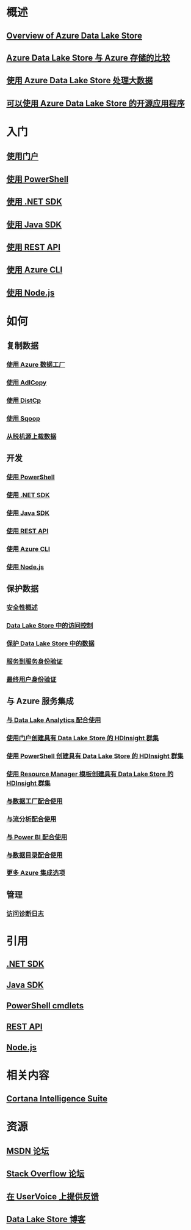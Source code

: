 # 概述
## [Overview of Azure Data Lake Store](data-lake-store-overview.md)
## [Azure Data Lake Store 与 Azure 存储的比较](data-lake-store-comparison-with-blob-storage.md)
## [使用 Azure Data Lake Store 处理大数据](data-lake-store-data-scenarios.md)
## [可以使用 Azure Data Lake Store 的开源应用程序](data-lake-store-compatible-oss-other-applications.md)

# 入门
## [使用门户](data-lake-store-get-started-portal.md)
## [使用 PowerShell](data-lake-store-get-started-powershell.md)
## [使用 .NET SDK](data-lake-store-get-started-net-sdk.md)
## [使用 Java SDK](data-lake-store-get-started-java-sdk.md)
## [使用 REST API](data-lake-store-get-started-rest-api.md)
## [使用 Azure CLI](data-lake-store-get-started-cli.md)
## [使用 Node.js](data-lake-store-manage-use-nodejs.md)

# 如何
## 复制数据
### [使用 Azure 数据工厂](../data-factory/data-factory-azure-datalake-connector.md)
### [使用 AdlCopy](data-lake-store-copy-data-azure-storage-blob.md)
### [使用 DistCp](data-lake-store-copy-data-wasb-distcp.md)
### [使用 Sqoop](data-lake-store-data-transfer-sql-sqoop.md)
### [从脱机源上载数据](data-lake-store-offline-bulk-data-upload.md)

## 开发
### [使用 PowerShell](data-lake-store-get-started-powershell.md)
### [使用 .NET SDK](data-lake-store-get-started-net-sdk.md)
### [使用 Java SDK](data-lake-store-get-started-java-sdk.md)
### [使用 REST API](data-lake-store-get-started-rest-api.md)
### [使用 Azure CLI](data-lake-store-get-started-cli.md)
### [使用 Node.js](data-lake-store-manage-use-nodejs.md)

## 保护数据
### [安全性概述](data-lake-store-security-overview.md)
### [Data Lake Store 中的访问控制](data-lake-store-access-control.md)
### [保护 Data Lake Store 中的数据](data-lake-store-secure-data.md)
### [服务到服务身份验证](data-lake-store-authenticate-using-active-directory.md)
### [最终用户身份验证](data-lake-store-end-user-authenticate-using-active-directory.md)
 
## 与 Azure 服务集成
### [与 Data Lake Analytics 配合使用](../data-lake-analytics/data-lake-analytics-get-started-portal.md)
### [使用门户创建具有 Data Lake Store 的 HDInsight 群集](data-lake-store-hdinsight-hadoop-use-portal.md)
### [使用 PowerShell 创建具有 Data Lake Store 的 HDInsight 群集](data-lake-store-hdinsight-hadoop-use-powershell.md)
### [使用 Resource Manager 模板创建具有 Data Lake Store 的 HDInsight 群集](data-lake-store-hdinsight-hadoop-use-resource-manager-template.md)
### [与数据工厂配合使用](../data-factory/data-factory-azure-datalake-connector.md)
### [与流分析配合使用](data-lake-store-stream-analytics.md)
### [与 Power BI 配合使用](data-lake-store-power-bi.md)
### [与数据目录配合使用](data-lake-store-with-data-catalog.md)
### [更多 Azure 集成选项](data-lake-store-integrate-with-other-services.md)

## 管理
### [访问诊断日志](data-lake-store-diagnostic-logs.md)

# 引用
## [.NET SDK](https://msdn.microsoft.com/library/azure/mt581387.aspx)
## [Java SDK](https://azure.github.io/azure-data-lake-store-java/javadoc/)
## [PowerShell cmdlets](https://msdn.microsoft.com/library/azure/mt607120.aspx)
## [REST API](https://msdn.microsoft.com/library/azure/mt693424.aspx)
## [Node.js](https://www.npmjs.com/package/azure-arm-datalake-store)

# 相关内容
## [Cortana Intelligence Suite](https://www.microsoft.com/en-us/cloud-platform/what-is-cortana-intelligence-suite)

# 资源
## [MSDN 论坛](https://social.msdn.microsoft.com/Forums/en-US/home?forum=AzureDataLake)
## [Stack Overflow 论坛](http://stackoverflow.com/questions/tagged/azure-data-lake)
## [在 UserVoice 上提供反馈](https://feedback.azure.com/forums/327234-data-lake)
## [Data Lake Store 博客](https://blogs.msdn.microsoft.com/azuredatalake/)


<!--HONumber=Nov16_HO2-->


